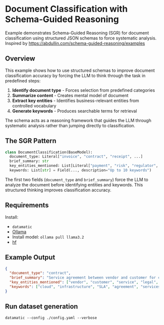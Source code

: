 # Document Classification with Schema-Guided Reasoning

Example demonstrates Schema-Guided Reasoning (SGR) for document classification using structured JSON schemas to force systematic analysis.
Inspired by https://abdullin.com/schema-guided-reasoning/examples

## Overview

This example shows how to use structured schemas to improve document classification accuracy by forcing the LLM to think through the task in predefined steps:

1. **Identify document type** - Forces selection from predefined categories
2. **Summarize content** - Creates mental model of document
3. **Extract key entities** - Identifies business-relevant entities from controlled vocabulary
4. **Generate keywords** - Produces searchable terms for retrieval

The schema acts as a reasoning framework that guides the LLM through systematic analysis rather than jumping directly to classification.

## The SGR Pattern

```python
class DocumentClassification(BaseModel):
  document_type: Literal["invoice", "contract", "receipt", ...]
  brief_summary: str
  key_entities_mentioned: List[Literal["payment", "risk", "regulator", ...]]
  keywords: List[str] = Field(..., description="Up to 10 keywords")
```

The first two fields (`document_type` and `brief_summary`) force the LLM to analyze the document before identifying entities and keywords. This structured thinking improves classification accuracy.

## Requirements

Install:

- `datamatic`
- [Ollama](https://ollama.com/download)
- Install model: `ollama pull llama3.2`
- [hf](https://huggingface.co/docs/huggingface_hub/main/en/guides/cli)

## Example Output

```json
{
  "document_type": "contract",
  "brief_summary": "Service agreement between vendor and customer for cloud infrastructure services",
  "key_entities_mentioned": ["vendor", "customer", "service", "legal", "financial"],
  "keywords": ["cloud", "infrastructure", "SLA", "agreement", "services", "pricing", "terms", "liability"]
}
```

## Run dataset generation

`datamatic --config ./config.yaml --verbose`
